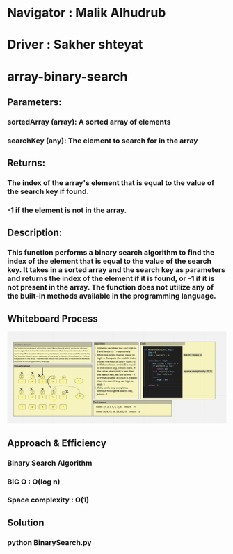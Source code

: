 
# Navigator : Malik Alhudrub 
# Driver : Sakher shteyat


# array-binary-search
## Parameters:

### sortedArray (array): A sorted array of elements
 ### searchKey (any): The element to search for in the array
 ## Returns:

###  The index of the array's element that is equal to the value of the search key if found.
###  -1 if the element is not in the array.
## Description:
###  This function performs a binary search algorithm to find the index of the element that is equal to the value of the search key. It takes in a sorted array and the search key as parameters and returns the index of the element if it is found, or -1 if it is not present in the array. The function does not utilize any of the built-in methods available in the programming language.

## Whiteboard Process
![whitebored](CODECHALLENGE.png)

## Approach & Efficiency

### Binary  Search Algorithm
### BIG O : O(log n)
### Space complexity : O(1) 

## Solution
### python BinarySearch.py